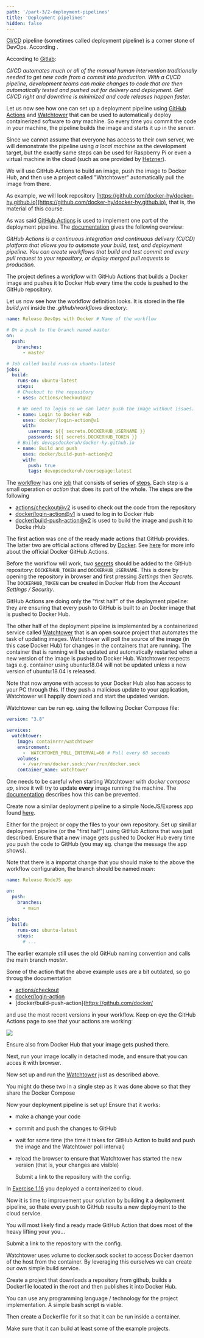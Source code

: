 ```yaml
---
path: '/part-3/2-deployment-pipelines'
title: 'Deployment pipelines'
hidden: false
---
```


[CI/CD](https://en.wikipedia.org/wiki/CI/CD) pipeline (sometimes called deployment pipeline) is a corner stone of DevOps. According [](https://www.redhat.com/en/topics/devops/what-cicd-pipeline).

According to [Gitlab](https://about.gitlab.com/topics/ci-cd/):

  _CI/CD automates much or all of the manual human intervention traditionally needed to get new code from a commit into production. With a CI/CD pipeline, development teams can make changes to code that are then automatically tested and pushed out for delivery and deployment. Get CI/CD right and downtime is minimized and code releases happen faster._

Let us now see how one can set up a deployment pipeline using [GitHub Actions](https://github.com/features/actions) and [Watchtower](https://containrrr.dev/watchtower/) that can be used to automatically deploy containerized software to _any_ machine. So every time you commit the code in your machine, the pipeline builds the image and starts it up in the server.

Since we cannot assume that everyone has access to their own server, we will demonstrate the pipeline using _a local machine_ as the development target, but the exactly same steps can be used for Raspberry Pi or even a virtual machine in the cloud (such as one provided by [Hetzner](https://www.hetzner.com/cloud)).

We will use GitHub Actions to build an image, push the image to Docker Hub, and then use a project called "Watchtower" automatically pull the image from there.

As example, we will look repository [https://github.com/docker-hy/docker-hy.github.io](https://github.com/docker-hy/docker-hy.github.io), that is, the material of this course.

As was said [GitHub Actions](https://github.com/features/actions) is used to implement one part of the deployment pipeline. The [documentation](https://docs.github.com/en/actions/learn-github-actions/understanding-github-actions) gives the following overview:

_GitHub Actions is a continuous integration and continuous delivery (CI/CD) platform that allows you to automate your build, test, and deployment pipeline. You can create workflows that build and test commit and every pull request to your repository, or deploy merged pull requests to production._

The project defines a _workflow_ with GitHub Actions that builds a Docker image and pushes it to Docker Hub every time the code is pushed to the GitHub repository.

Let us now see how the workflow definition looks. It is stored in the file _build.yml_ inside the _.github/workflows_ directory:

```yaml
name: Release DevOps with Docker # Name of the workflow

# On a push to the branch named master
on:
  push:
    branches:
      - master

# Job called build runs-on ubuntu-latest
jobs:
  build:
    runs-on: ubuntu-latest
    steps:
    # Checkout to the repository
    - uses: actions/checkout@v2

    # We need to login so we can later push the image without issues.
    - name: Login to Docker Hub
      uses: docker/login-action@v1
      with:
        username: ${{ secrets.DOCKERHUB_USERNAME }}
        password: ${{ secrets.DOCKERHUB_TOKEN }}
    # Builds devopsdockeruh/docker-hy.github.io
    - name: Build and push
      uses: docker/build-push-action@v2
      with:
        push: true
        tags: devopsdockeruh/coursepage:latest
```

The [workflow](https://docs.github.com/en/actions/using-workflows) has one [job](https://docs.github.com/en/actions/using-jobs/using-jobs-in-a-workflow) that consists of series of [steps](https://docs.github.com/en/actions/using-workflows/workflow-syntax-for-github-actions#jobsjob_idsteps). Each step is a small operation or _action_ that does its part of the whole. The steps are the following

- [actions/checkout@v2](https://github.com/actions/checkout) is used to check out the code from the repository
- [docker/login-action@v1](https://github.com/docker/login-action) is used to log in to Docker Hub
- [docker/build-push-action@v2](https://github.com/docker/build-push-action) is used to build the image and push it to Docke rHub

The first action was one of the ready made actions that GitHub provides. The latter two are official actions offered by [Docker](https://github.com/docker). See [here](https://github.com/marketplace/actions/build-and-push-docker-images) for more info about the official Docker GitHub Actions.

Before the workflow will work, two [secrets](https://docs.github.com/en/actions/security-guides/encrypted-secrets) should be added to the GitHub repository: `DOCKERHUB_TOKEN` and `DOCKERHUB_USERNAME`. This is done by opening the repository in browser and first pressing *Settings* then *Secrets*. The `DOCKERHUB_TOKEN` can be created in Docker Hub from the  *Account Settings / Security*.

GitHub Actions are doing only the "first half" of the deployment pipeline: they are ensuring that every push to GitHub is built to an Docker image that is pushed to Docker Hub.

The other half of the deployment pipeline is implemented by a containerized service called [Watchtower](https://github.com/containrrr/watchtower) that is an open source project that automates the task of updating images. Watchtower will poll the source of the image (in this case Docker Hub) for changes in the containers that are running. The container that is running will be updated and automatically restarted when a new version of the image is pushed to Docker Hub. Watchtower respects tags e.g. container using ubuntu:18.04 will not be updated unless a new version of ubuntu:18.04 is released.

<text-box name="Security reminder: Docker Hub accessing your computer" variant="hint">

Note that now anyone with access to your Docker Hub also has access to your PC through this. If they push a malicious update to your application, Watchtower will happily download and start the updated version.

</text-box>

Watchtower can be run eg. using the following Docker Compose file:

```yaml
version: "3.8"

services:
  watchtower:
    image: containrrr/watchtower
    environment:
      -  WATCHTOWER_POLL_INTERVAL=60 # Poll every 60 seconds
    volumes:
      - /var/run/docker.sock:/var/run/docker.sock
    container_name: watchtower
```

One needs to be careful when starting Watchtower with _docker compose up_,  since it will try to update **every** image running the machine. The [documentation](https://containrrr.github.io/watchtower/) describes how this can be prevented.

<exercise name="Exercise 3.1: Your pipeline">

  Create now a similar deployment pipeline to a simple NodeJS/Express app found
[here](https://github.com/docker-hy/material-applications/tree/main/express-app).

  Either for the project or copy the files to your own repository. Set up simillar deployment pipeline (or the "first half") using GitHub Actions that was just described. Ensure that a new image gets pushed to Docker Hub every time you push the code to GitHub (you may eg. change the message the app shows).

Note that there is a importat change that you should make to the above the workflow configuration, the branch should be named _main_:

```yaml
name: Release NodeJS app

on:
  push:
    branches:
      - main

jobs:
  build:
    runs-on: ubuntu-latest
    steps:
      # ...
```

The earlier example still uses the old GitHub naming convention and calls the main branch _master_.

Some of the action that the above example uses are a bit outdated, so go throug the documentation

- [actions/checkout](https://github.com/actions/checkout)
- [docker/login-action](https://github.com/docker/login-action)
- [docker/build-push-action](https://github.com/docker/

and use the most recent versions in your workflow. Keep on eye the GitHub Actions page to see that your actions are working:

<img src="../img/3/gha.png">

Ensure also from Docker Hub that your image gets pushed there.

Next, run your image locally in detached mode, and ensure that you can acces it with browser.

Now set up and run the [Watchtower](https://github.com/containrrr/watchtower) just as described above.

You might do these two in a single step as it was done above so that they share the Docker Compose

Now your deployment pipeline is set up! Ensure that it works:
- make a change your code
- commit and push the changes to GitHub
- wait for some time (the time it takes for GitHub Action to build and push the image and the Watchtower poll interval)
- reload the browser to ensure that Watchtower has started the new version (that is, your changes are visible)

  Submit a link to the repository with the config.

</exercise>

<exercise name="Exercise 3.2: A deployment pipeline to a cloud service">

  In [Exercise 1.16](/part-1/6-docker-hub#non-tmc-exercise-exercise-116-cloud-deployment) you deployed a containerized to cloud.

  Now it is time to improvement your solution by building it a deployment pipeline, so thate every push to GitHub results a new deployment to the cloud service.

  You will most likely find a ready made GitHub Action that does most of the heavy lifting your you...

  Submit a link to the repository with the config.

</exercise>

<exercise name="Exercise 3.3: Building images inside of a container">

  Watchtower uses volume to docker.sock socket to access Docker daemon of the host from the container. By leveraging this ourselves we can create our own simple build service.

  Create a project that downloads a repository from github, builds a Dockerfile located in the root and then publishes it into Docker Hub.

  You can use any programming language / technology for the project implementation. A simple bash script is viable.

  Then create a Dockerfile for it so that it can be run inside a container.

  Make sure that it can build at least some of the example projects.

</exercise>
